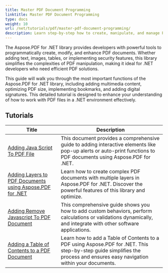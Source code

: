 ```yaml
---
title: Master PDF Document Programming
linktitle: Master PDF Document Programming
type: docs
weight: 10
url: /net/tutorials/pdf/master-pdf-document-programming/
description: Learn step-by-step how to create, manipulate, and manage PDF files effortlessly. Ideal for developers of all skill levels looking to enhance their PDF handling capabilities within .NET applications.
---
```


The Aspose.PDF for .NET library provides developers with powerful tools to programmatically create, modify, and enhance PDF documents. Whether adding text, images, tables, or implementing security features, this library simplifies the complexities of PDF manipulation, making it ideal for .NET developers who need efficient PDF solutions.

This guide will walk you through the most important functions of the Aspose.PDF for .NET library, including adding multimedia content, optimizing PDF size, implementing bookmarks, and adding digital signatures. This detailed tutorial is designed to enhance your understanding of how to work with PDF files in a .NET environment effectively.

## Tutorials
| Title | Description |
| --- | --- | 
| [Adding Java Script To PDF File](./adding-java-script-to-pdf/) | This document provides a comprehensive guide to adding interactive elements like pop-up alerts or auto-print functions to PDF documents using Aspose.PDF for .NET. |  
| [Adding Layers to PDF Documents using Aspose.PDF for .NET](./adding-layers-to-pdf/) | Learn how to create complex PDF documents with multiple layers in Aspose.PDF for .NET. Discover the powerful features of this library and optimize. |  
| [Adding Remove Javascript To PDF Document](./adding-remove-java-script-to-doc/) | This comprehensive guide shows you how to add custom behaviors, perform calculations or validations dynamically, and integrate with other software applications. |  
| [Adding a Table of Contents to a PDF Document](./adding-toc-to-pdf/) | Learn how to add a Table of Contents to a PDF using Aspose.PDF for .NET. This step-by-step guide simplifies the process and ensures easy navigation within your documents. |  
